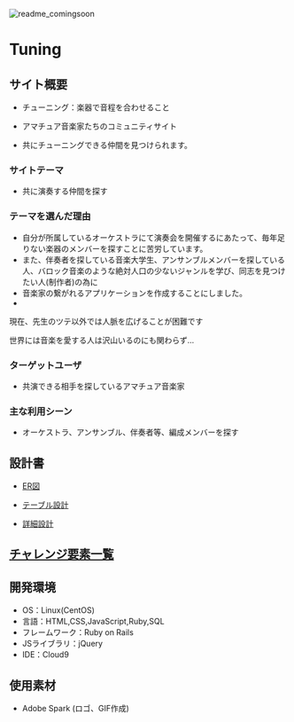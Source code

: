 ![readme_comingsoon](https://user-images.githubusercontent.com/79888364/120255677-7f99d300-c2c7-11eb-87aa-8221e002a014.gif)


# Tuning

## サイト概要
- チューニング：楽器で音程を合わせること

- アマチュア音楽家たちのコミュニティサイト

- 共にチューニングできる仲間を見つけられます。 


### サイトテーマ
- 共に演奏する仲間を探す

### テーマを選んだ理由
- 自分が所属しているオーケストラにて演奏会を開催するにあたって、毎年足りない楽器のメンバーを探すことに苦労しています。
- また、伴奏者を探している音楽大学生、アンサンブルメンバーを探している人、バロック音楽のような絶対人口の少ないジャンルを学び、同志を見つけたい人(制作者)の為に
- 音楽家の繋がれるアプリケーションを作成することにしました。
- 
現在、先生のツテ以外では人脈を広げることが困難です

世界には音楽を愛する人は沢山いるのにも関わらず...

### ターゲットユーザ
- 共演できる相手を探しているアマチュア音楽家

### 主な利用シーン
- オーケストラ、アンサンブル、伴奏者等、編成メンバーを探す

## 設計書

- [ER図](https://drive.google.com/file/d/1uJliLTQO8yZRvHJXIHOa7qdiHSrrSJqR/view?usp=sharing)

- [テーブル設計](https://docs.google.com/spreadsheets/d/1w35Bo6EsGv61JYZiSMOcjhC5D0h1swIeqJQUufkdLjc/edit?usp=sharing)

- [詳細設計](https://docs.google.com/spreadsheets/d/1JmUhag-wa_e1gZTcWCSee_4OxqmQnUXikxib_zvKVOY/edit?usp=sharing)

## [チャレンジ要素一覧](https://docs.google.com/spreadsheets/d/111QK9JyF3Ni9nluuP85L0NRwQPAxbF7-tpcsVxITBVc/edit?usp=sharing)



## 開発環境
- OS：Linux(CentOS)
- 言語：HTML,CSS,JavaScript,Ruby,SQL
- フレームワーク：Ruby on Rails
- JSライブラリ：jQuery
- IDE：Cloud9

## 使用素材

- Adobe Spark (ロゴ、GIF作成)